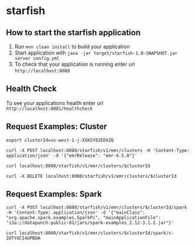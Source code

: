 # starfish

How to start the starfish application
---

1. Run `mvn clean install` to build your application
1. Start application with `java -jar target/starfish-1.0-SNAPSHOT.jar server config.yml`
1. To check that your application is running enter url `http://localhost:8080`

Health Check
---

To see your applications health enter url `http://localhost:8081/healthcheck`

Request Examples: Cluster
---

```
export clusterId=us-west-1-j-XSKSY82EOVZQ

curl -X POST localhost:8080/starfish/v1/emr/clusters -H 'Content-Type: application/json' -d '{"emrRelease": "emr-6.5.0"}'

curl localhost:8080/starfish/v1/emr/clusters/$clusterId

curl -X DELETE localhost:8080/starfish/v1/emr/clusters/$clusterId
```

Request Examples: Spark
---

```
curl -X POST localhost:8080/starfish/v1/emr/clusters/$clusterId/spark -H 'Content-Type: application/json' -d '{"mainClass": "org.apache.spark.examples.SparkPi", "mainApplicationFile": "s3a://datapunch-public-01/jars/spark-examples_2.12-3.1.2.jar"}'

curl localhost:8080/starfish/v1/emr/clusters/$clusterId/spark/s-2OTYUCI4UPBOH
```